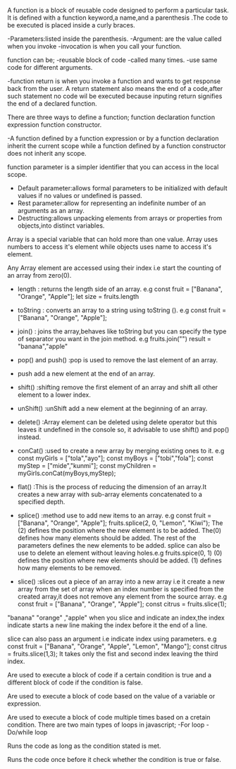 <!-- javascript function -->
A function is a block of reusable code designed to perform a particular task.
It is defined with a function keyword,a name,and a parenthesis .The code to be executed is placed inside a curly braces.

-Parameters:listed inside the parenthesis.
-Argument: are the value called when you invoke
-invocation is when you call your function.

function can be;
-reusable block of code
-called many times.
-use same code  for different arguments.

-function return is when you invoke a function and wants to get response back from the user.
A return statement also means the end of a code,after such statement no code wil be executed because inputing return signifies the end of a declared function.

<!-- FUNCTION SYNTAX -->
There are three ways to define a function;
function declaration
function expression
function constructor.

-A function defined by a function expression or by a function declaration inherit the current scope while a function defined by a function constructor does not inherit any scope.

<!-- function parameters -->
function parameter is a simpler identifier that you can access in the local scope.
<!-- there are 3 special parameter syntax -->
- Default parameter:allows formal parameters to be initialized with default values if no values or undefined is passed.
- Rest parameter:allow for representing an indefinite number of an arguments as an array.
- Destructing:allows unpacking elements from arrays or properties from objects,into distinct variables.

<!-- ARRAYS -->

Array is a special variable that can hold more than one value.
Array uses numbers to access it's element while objects uses name to access it's element.

<!-- Array methods -->

Any Array element are accessed using their index i.e start the counting of an array from zero(0).

- length : returns the length side of an array. 
 e.g  const fruit = ["Banana", "Orange", "Apple"];
   let size = fruits.length

- toString : converts an array to a string using toString (). e.g
   const fruit = ["Banana", "Orange", "Apple"];

- join() : joins the array,behaves like toString but you can specify the type of separator you want in the join method.
e.g fruits.join("")
result = "banana","apple"

- pop() and push() :pop is used to remove the last element of an array.
- push add a new element at the end of an array.

- shift() :shifting remove the first element of an array and shift all other element to a lower index.
- unShift() :unShift add a new element at the beginning of an array.

- delete() :Array element can be deleted using delete operator but this leaves it undefined in the console so, it advisable to use shift() and pop() instead.

- conCat() :used to create a new array by merging existing ones to it.
e.g const myGirls = ["tola","ayo"];
    const myBoys = ["tobi","fola"];
    const myStep = ["mide","kunmi"];
    const myChildren = myGirls.conCat(myBoys,myStep);

- flat() :This is the process of reducing the dimension of an array.It creates a new array with sub-array elements concatenated to a specified depth.

- splice() :method use to add new items to an array.
e.g 
const fruit = ["Banana", "Orange", "Apple"];
fruits.splice(2, 0, "Lemon", "Kiwi");
     The (2) defines the position where the new element is to be added.
     The(0) defines how many elements should be added. 
     The rest of the parameters defines the new elements to be added.
splice can also be use to delete an element without leaving holes.e.g
     fruits.spice(0, 1)
    (0) defines the position where new elements should be added.
    (1) defines how many elements to be removed.

- slice() :slices out a piece of an array into a new array i.e it create a new array from the set of array when an index number is specified from the created array,it does not remove any element from the source array. e.g
   const fruit = ["Banana", "Orange", "Apple"];
   const citrus = fruits.slice(1);
<!-- Result -->
"banana"
"orange" ,"apple"
when you slice and indicate an index,the index indicate starts a new line making the index before it the end of a line.

slice can also pass an argument i.e indicate index using parameters. e.g
const fruit = ["Banana", "Orange", "Apple", "Lemon", "Mango"];
   const citrus = fruits.slice(1,3);
   It takes only the fist and second index leaving the third index.

<!-- CONTROL FLOW -->

<!-- if/else statement -->

Are used to execute a block of code if a certain condition is true and a different block of code if the condition is false.

<!-- switch statement -->

Are used to execute a block of code based on the value of a variable or expression.

<!-- LOOPS -->

Are used to execute a block of code multiple times based on a cretain condition. There are two main types of loops in javascript;
-For loop
-Do/while loop

<!-- FOR LOOP -->
 
Runs the code as long as the condition stated is met.

<!-- Do/WHILE LOOP -->

Runs the code once before it check whether the condition is true or false.















































